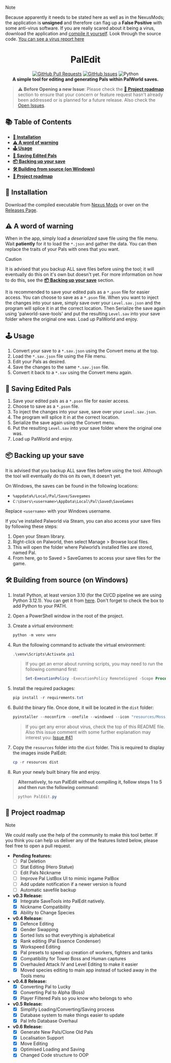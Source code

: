 > [!NOTE]
> Because apparently it needs to be stated here as well as in the NexusMods; the application is __unsigned__ and therefore can flag up a __False Positive__ with some anti-virus software. If you are really scared about it being a virus, download the application and [compile it yourself](#️-building-from-source-on-windows). Look through the source code. [You can see a virus report here](https://www.virustotal.com/gui/file/d20dcab42b8ba55442c27c16235c27fb80d16f7494ee32a790767a2eb38ceefb)

<h1 align="center">PalEdit</h1>

<div align="center">

[![GitHub Pull Requests](https://img.shields.io/github/issues-pr/EternalWraith/PalEdit.svg)](https://github.com/EternalWraith/PalEdit/pulls)
[![GitHub Issues](https://img.shields.io/github/issues/EternalWraith/PalEdit.svg)](https://github.com/EternalWraith/PalEdit/issues)
![Python](https://img.shields.io/badge/python-FFD43B.svg?&logo=python&logoColor=ffde57&color=4584b6)
<br>
**A simple tool for editing and generating Pals within PalWorld saves.**

</div>

> ⚠️ **Before Opening a new Issue**: Please check the [**🚧 Project roadmap**](#-project-roadmap) section to ensure that your concern or feature request hasn't already been addressed or is planned for a future release. Also check the [Open Issues](https://github.com/EternalWraith/PalEdit/issues).

## **📚 Table of Contents**

- [**🚀 Installation**](#-installation)
- [**⚠️ A word of warning**](#️-a-word-of-warning)
- [**🕹️ Usage**](#️-usage)
- [**💾 Saving Edited Pals**](#-saving-edited-pals)
- [**📦 Backing up your save**](#-backing-up-your-save)
- [**🛠️ Building from source (on Windows)**](#️-building-from-source-on-windows)
- [**🚧 Project roadmap**](#-project-roadmap)

## **🚀 Installation**

Download the compiled executable from [Nexus Mods](https://www.nexusmods.com/palworld/mods/104) or over on the [Releases Page](https://github.com/EternalWraith/PalEdit/releases).

## **⚠️ A word of warning**

When in the app, simply load a _deserialized_ save file using the file menu. Wait **patiently** for it to load the `*.json` and gather the data.
You can then replace the traits of your Pals with ones that you want.

> [!CAUTION]
> It is advised that you backup ALL save files before using the tool; it will eventually do this on it's own but doesn't yet.
> For more information on how to do this, see the [**📦 Backing up your save**](#-backing-up-your-save) section.

It is recommended to save your edited pals as a `*.pson` file for easier access. You can choose to save as a `*.pson` file. When you want to inject the changes into your save, simply save over your `Level.sav.json` and the program will splice it in at the correct location. Then Serialize the save again using 'palworld-save-tools' and put the resulting `Level.sav` into your save folder where the original one was. Load up PalWorld and enjoy.

## **🕹️ Usage**

1. Convert your save to a `*.sav.json` using the Convert menu at the top.
2. Load the `*.sav.json` file using the File menu.
3. Edit your Pals as desired.
4. Save the changes to the same `*.sav.json` file.
5. Convert it back to a `*.sav` using the Convert menu again.

## **💾 Saving Edited Pals**

1. Save your edited pals as a `*.pson` file for easier access.
2. Choose to save as a `*.pson` file.
3. To inject the changes into your save, save over your `Level.sav.json`.
4. The program will splice it in at the correct location.
5. Serialize the save again using the Convert menu.
6. Put the resulting `Level.sav` into your save folder where the original one was.
7. Load up PalWorld and enjoy.

## **📦 Backing up your save**

It is advised that you backup ALL save files before using the tool. Although the tool will eventually do this on its own, it doesn't yet.

On Windows, the saves can be found in the following locations:

- `%appdata%/Local/Pal/Save/Savegames`
- `C:\Users\<username>\AppData\Local\Pal\Saved\SaveGames`

Replace `<username>` with your Windows username.

If you’ve installed Palworld via Steam, you can also access your save files by following these steps:

1. Open your Steam library.
2. Right-click on Palworld, then select Manage > Browse local files.
3. This will open the folder where Palworld’s installed files are stored, named Pal.
4. From here, go to Saved > SaveGames to access your save files for the game.

## **🛠️ Building from source (on Windows)**

1. Install Python, at least version 3.10 (for the CI/CD pipeline we are using Python 3.12.1). You can get it from [here](https://www.python.org/downloads/windows/). Don't forget to check the box to add Python to your PATH.
2. Open a PowerShell window in the root of the project.
3. Create a virtual environment:

    ```powershell
    python -m venv venv
    ```

4. Run the following command to activate the virtual environment:

    ```powershell
    .\venv\Scripts\Activate.ps1
    ```

    > If you get an error about running scripts, you may need to run the following command first:
    >
    > ```powershell
    > Set-ExecutionPolicy -ExecutionPolicy RemoteSigned -Scope Process
    > ```

5. Install the required packages:

    ```powershell
    pip install -r requirements.txt
    ```

6. Build the binary file. Once done, it will be located in the `dist` folder:

    ```powershell
    pyinstaller --noconfirm --onefile --windowed --icon "resources/MossandaIcon.ico" --hidden-import=PIL "PalEdit.py"
    ```

    > If you get any error about virus, check the top of this README file. Also this issue comment with some further explanation may interest you: [Issue #41](https://github.com/EternalWraith/PalEdit/issues/41#issuecomment-1914567848)

7. Copy the `resources` folder into the `dist` folder. This is required to display the images inside PalEdit:

    ```powershell
    cp -r resources dist
    ```

8. Run your newly built binary file and enjoy.

> **Alternatively, to run PalEdit without compiling it, follow steps 1 to 5 and then run the following command:**
>
>    ```powershell
>    python PalEdit.py
>    ```

## **🚧 Project roadmap**

> [!NOTE]
> We could really use the help of the community to make this tool better.
> If you think you can help us deliver any of the features listed below, please feel free to open a pull request.

- **Pending features:**
  - [ ] Pal Deletion
  - [ ] Stat Editing (Hero Statue)
  - [ ] Edit Pals Nickname
  - [ ] Improve Pal ListBox UI to mimic ingame PalBox
  - [ ] Add update notification if a newer version is found
  - [ ] Automatic savefile backup

- **v0.3 Release:**
  - [x] Integrate SaveTools into PalEdit natively.
  - [x] Nickname Compatibility
  - [x] Ability to Change Species

- **v0.4 Release:**
  - [x] Defence Editing
  - [x] Gender Swapping
  - [x] Sorted lists so that everything is alphabetical
  - [x] Rank editing (Pal Essence Condenser)
  - [x] Workspeed Editing
  - [x] Pal presets to speed up creation of workers, fighters and tanks
  - [x] Compatibility for Tower Boss and Human captures
  - [x] Overhauled Attack IV and Level Editing to make it easier
  - [x] Moved species editing to main app instead of tucked away in the Tools menu

- **v0.4.8 Release:**
  - [x] Converting Pal to Lucky
  - [x] Converting Pal to Alpha (Boss)
  - [x] Player Filtered Pals so you know who belongs to who

- **v0.5 Release:**
  - [x] Simplify Loading/Converting/Saving process
  - [x] Database system to make things easier to update
  - [x] Pal Info Database Overhaul
 
- **v0.6 Release:**
  - [x] Generate New Pals/Clone Old Pals
  - [x] Localisation Support
  - [x] Move Editing
  - [X] Optimised Loading and Saving
  - [X] Changed Code structure to OOP
